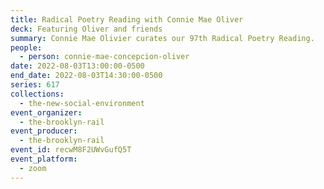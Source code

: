 ```yaml
---
title: Radical Poetry Reading with Connie Mae Oliver
deck: Featuring Oliver and friends
summary: Connie Mae Olivier curates our 97th Radical Poetry Reading.
people:
  - person: connie-mae-concepcion-oliver
date: 2022-08-03T13:00:00-0500
end_date: 2022-08-03T14:30:00-0500
series: 617
collections:
  - the-new-social-environment
event_organizer:
  - the-brooklyn-rail
event_producer:
  - the-brooklyn-rail
event_id: recwM8F2UWvGufQ5T
event_platform:
  - zoom
---
```

